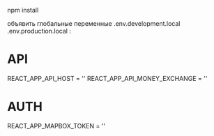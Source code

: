 npm install

объявить глобальные переменные .env.development.local .env.production.local :
# API
REACT_APP_API_HOST = ''
REACT_APP_API_MONEY_EXCHANGE = ''
# AUTH
REACT_APP_MAPBOX_TOKEN = ''